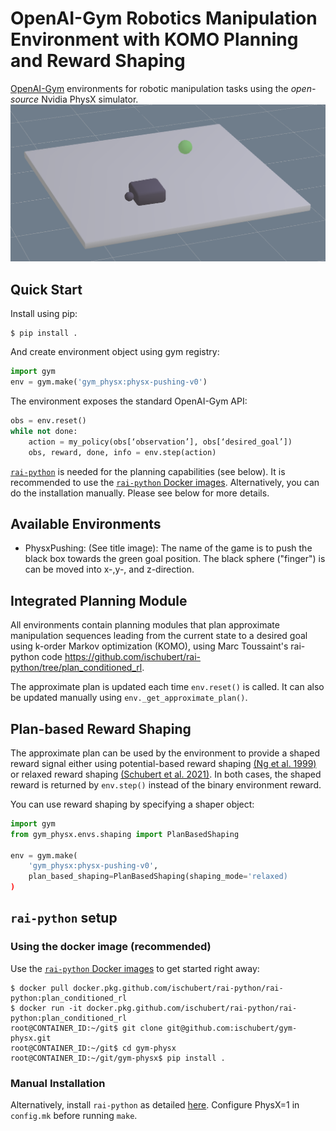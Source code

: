 # OpenAI-Gym Robotics Manipulation Environment with KOMO Planning and Reward Shaping
[OpenAI-Gym](https://gym.openai.com/) environments for robotic manipulation tasks using the _open-source_ Nvidia PhysX simulator.
![](figs/banner.png)
## Quick Start
Install using pip:
```shell
$ pip install .
```
And create environment object using gym registry:
```python
import gym
env = gym.make('gym_physx:physx-pushing-v0')
```
The environment exposes the standard OpenAI-Gym API:
```python
obs = env.reset()
while not done:
    action = my_policy(obs[‘observation’], obs[‘desired_goal’])
    obs, reward, done, info = env.step(action)
```
[`rai-python`](https://github.com/ischubert/rai-python/tree/plan_conditioned_rl) is needed for the planning capabilities (see below). It is recommended to use the [`rai-python` Docker images](https://github.com/ischubert/rai-python/packages/). Alternatively, you can do the installation manually. Please see below for more details.

## Available Environments
- PhysxPushing: (See title image): The name of the game is to push the black box towards the green goal position. The black sphere ("finger") is can be moved into x-,y-, and z-direction.

## Integrated Planning Module
All environments contain planning modules that plan approximate manipulation sequences leading from the current state to a desired goal using k-order Markov optimization (KOMO), using Marc Toussaint's rai-python code https://github.com/ischubert/rai-python/tree/plan_conditioned_rl.

The approximate plan is updated each time `env.reset()` is called. It can also be updated manually using `env._get_approximate_plan()`.

## Plan-based Reward Shaping
The approximate plan can be used by the environment to provide a shaped reward signal either using potential-based reward shaping [(Ng et al. 1999)](http://luthuli.cs.uiuc.edu/~daf/courses/games/AIpapers/ml99-shaping.pdf) or relaxed reward shaping [(Schubert et al. 2021)](https://openreview.net/forum?id=w2Z2OwVNeK). In both cases, the shaped reward is returned by `env.step()` instead of the binary environment reward.

You can use reward shaping by specifying a shaper object:
```python
import gym
from gym_physx.envs.shaping import PlanBasedShaping

env = gym.make(
    'gym_physx:physx-pushing-v0',
    plan_based_shaping=PlanBasedShaping(shaping_mode='relaxed)
)
```

## `rai-python` setup

### Using the docker image (recommended)
Use the [`rai-python` Docker images](https://github.com/ischubert/rai-python/packages/) to get started right away:
```shell
$ docker pull docker.pkg.github.com/ischubert/rai-python/rai-python:plan_conditioned_rl
$ docker run -it docker.pkg.github.com/ischubert/rai-python/rai-python:plan_conditioned_rl
root@CONTAINER_ID:~/git$ git clone git@github.com:ischubert/gym-physx.git
root@CONTAINER_ID:~/git$ cd gym-physx
root@CONTAINER_ID:~/git/gym-physx$ pip install .
```

### Manual Installation
Alternatively, install `rai-python` as detailed [here](https://github.com/ischubert/rai-python/tree/plan_conditioned_rl). Configure PhysX=1 in `config.mk` before running `make`.